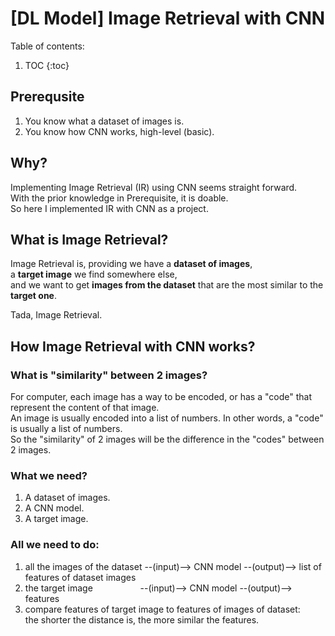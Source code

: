 # [DL Model] Image Retrieval with CNN

Table of contents:

1. TOC
{:toc}

## Prerequsite

1. You know what a dataset of images is.
2. You know how CNN works, high-level (basic).

## Why?

Implementing Image Retrieval (IR) using CNN seems straight forward.  
With the prior knowledge in Prerequisite, it is doable.  
So here I implemented IR with CNN as a project.

## What is Image Retrieval?

Image Retrieval is, providing we have a **dataset of images**,  
a **target image** we find somewhere else,  
and we want to get **images from the dataset** that are the most similar to the **target one**.

Tada, Image Retrieval.

## How Image Retrieval with CNN works?

### What is "similarity" between 2 images?

For computer, each image has a way to be encoded, or has a "code" that represent the content of that image.  
An image is usually encoded into a list of numbers. In other words, a "code" is usually a list of numbers.  
So the "similarity" of 2 images will be the difference in the "codes" between 2 images.

### What we need?
1. A dataset of images.
2. A CNN model.
3. A target image.

### All we need to do:
1. all the images of the dataset --(input)--> CNN model --(output)--> list of features of dataset images
2. the target image &emsp; &emsp; &emsp; &emsp; --(input)--> CNN model --(output)--> features
3. compare features of target image to features of images of dataset:  
the shorter the distance is, the more similar the features.
